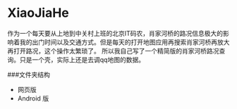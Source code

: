 XiaoJiaHe
=========
作为一个每天要从上地到中关村上班的北京IT码农，肖家河桥的路况信息极大的影响着我的出门时间以及交通方式。但是每天的打开地图应用再搜索肖家河桥再放大再打开路况，这个操作太繁琐了。
所以我自己写了一个精简版的肖家河桥路况查询。只是一个壳，实际上还是去调qq地图的数据。


###文件夹结构
- 网页版
- Android 版
